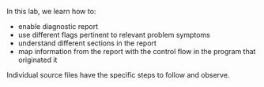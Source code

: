 
In this lab, we learn how to:

 - enable diagnostic report
 - use different flags pertinent to relevant problem symptoms
 - understand different sections in the report
 - map information from the report with the control flow in the program that originated it

Individual source files have the specific steps to follow and observe.
